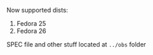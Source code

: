 Now supported dists:

1. Fedora 25
1. Fedora 26

SPEC file and other stuff located at `../obs` folder
